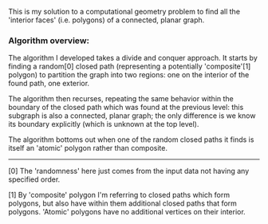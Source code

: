 This is my solution to a computational geometry problem to find all the 'interior faces' (i.e. polygons) of a connected, planar graph.

### Algorithm overview:

The algorithm I developed takes a divide and conquer approach. It starts by finding a random[0] closed path (representing a potentially 'composite'[1] polygon) to partition the graph into two regions: one on the interior of the found path, one exterior.

The algorithm then recurses, repeating the same behavior within the boundary of the closed path which was found at the previous level: this subgraph is also a connected, planar graph; the only difference is we know its boundary explicitly (which is unknown at the top level).

The algorithm bottoms out when one of the random closed paths it finds is itself an 'atomic' polygon rather than composite.

-------------
[0] The 'randomness' here just comes from the input data not having any specified order.

[1] By 'composite' polygon I'm referring to closed paths which form polygons, but also have within them additional closed paths that form polygons. 'Atomic' polygons have no additional vertices on their interior.
